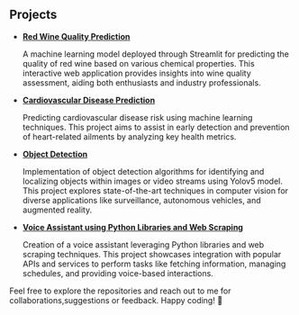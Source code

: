 ## Projects

- **[Red Wine Quality Prediction](https://github.com/Garvit414/Projects/tree/main/Red_Wine_Quality_Prediction)**
  
  A machine learning model deployed through Streamlit for predicting the quality of red wine based on various chemical properties. This interactive web application provides insights into wine quality assessment, aiding both enthusiasts and industry professionals.

- **[Cardiovascular Disease Prediction](https://github.com/Garvit414/Projects/tree/main/Cardiovascular_Disease_Prediction)**
  
  Predicting cardiovascular disease risk using machine learning techniques. This project aims to assist in early detection and prevention of heart-related ailments by analyzing key health metrics.

- **[Object Detection](https://github.com/Garvit414/Projects/tree/main/Object_Detection_Final)**
  
  Implementation of object detection algorithms for identifying and localizing objects within images or video streams using Yolov5 model. This project explores state-of-the-art techniques in computer vision for diverse applications like surveillance, autonomous vehicles, and augmented reality.


- **[Voice Assistant using Python Libraries and Web Scraping](https://github.com/Garvit414/Projects/tree/main/Voice%20Assistant)**
  
  Creation of a voice assistant leveraging Python libraries and web scraping techniques. This project showcases integration with popular APIs and services to perform tasks like fetching information, managing schedules, and providing voice-based interactions.

Feel free to explore the repositories and reach out to me for collaborations,suggestions or feedback. Happy coding! 🚀
